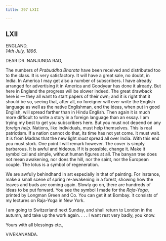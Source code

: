 ```yaml
---
title: 297 LXII

---
```

  

  


## LXII

ENGLAND,  
*14th July, 1896*.

DEAR DR. NANJUNDA RAO,

The numbers of *Prabuddha Bharata* have been received and distributed
too to the class. It is very satisfactory. It will have a great sale, no
doubt, in India. In America I may get also a number of subscribers. I
have already arranged for advertising it in America and Goodyear has
done it already. But here in England the progress will be slower indeed.
The great drawback here is — they all want to start papers of their own;
and it is right that it should be so, seeing that, after all, no
foreigner will ever write the English language as well as the native
Englishman, end the ideas, when put in good English, will spread farther
than in Hindu English. Then again it is much more difficult to write a
story in a foreign language than an essay. I am trying my best to get
you subscribers here. But you must not depend on any *foreign help*.
Nations, like individuals, must help themselves. This is real
patriotism. If a nation cannot do that, its time has not yet come. It
must wait. It is from Madras that the new light *must* spread all over
India. With this end you must stork. One point I will remark however.
The cover is simply barbarous. It is awful and hideous. If it is
possible, change it. Make it symbolical and simple, without human
figures at all. The banyan tree does not mean awakening, nor does the
hill, nor the saint, nor the European couple. The lotus is a symbol of
regeneration.

We are awfully behindhand in art especially in that of painting. For
instance, make a small scene of spring re-awakening in a forest, showing
how the leaves and buds are coming again. Slowly go on, there are
hundreds of ideas to be put forward. You see the symbol I made for the
*Raja-Yoga*, printed by Longman Green and Co. You can get it at Bombay.
It consists of my lectures on Raja-Yoga in New York.

I am going to Switzerland next Sunday, and shall return to London in the
autumn, and take up the work again. . . . I want rest very badly, you
know.

Yours with all blessings etc.,

VIVEKANANDA.